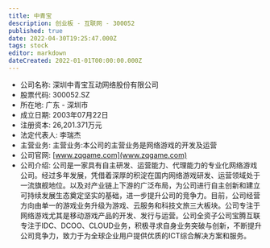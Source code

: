 ```yaml
---
title: 中青宝
description: 创业板 - 互联网 - 300052
published: true
date: 2022-04-30T19:25:47.000Z
tags: stock
editor: markdown
dateCreated: 2022-01-01T00:00:00.000Z
---
```


- 公司名称: 深圳中青宝互动网络股份有限公司
- 股票代码: 300052.SZ
- 所在地: 广东 - 深圳市
- 成立日期: 2003年07月22日
- 注册资本: 26,201.371万元
- 法定代表人: 李瑞杰
- 主营业务: 主营业务:本公司的主营业务是网络游戏的开发及运营
- 公司官网: [www.zqgame.com](www.zqgame.com)
- 公司介绍: 公司是一家具有自主研发、运营能力、代理能力的专业化网络游戏公司。经过多年发展，凭借着深厚的积淀在国内网络游戏研发、运营领域处于一流旗舰地位。以及对产业链上下游的广泛布局，为公司进行自主创新和建立可持续发展生态奠定坚实的基础，进一步提升公司的竞争力。目前，公司经营方向由单一的游戏业务升级为游戏、云服务和科技文旅三大板块。公司专注于网络游戏尤其是移动游戏产品的开发、发行与运营。公司全资子公司宝腾互联专注于IDC、DCOO、CLOUD业务，积极寻求自身业务突破与创新，不断提升公司竞争力，致力于为全球企业用户提供优质的ICT综合解决方案和服务。


